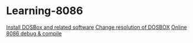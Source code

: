 # Learning-8086
 [Install DOSBox and related software](https://360techexplorer.com/install-masm-in-windows/)
 [Change resolution of DOSBOX](https://stackoverflow.com/questions/15944089/how-to-increase-size-of-dosbox-window)
 [Online 8086 debug & compile](https://yjdoc2.github.io/8086-emulator-web/compile)
